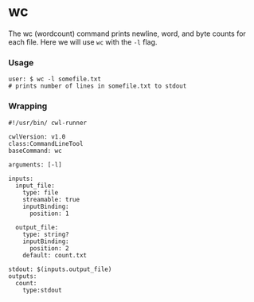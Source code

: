 # wc

The wc (wordcount) command prints newline, word, and byte counts for each file. Here we will use `wc` with the `-l` flag.

### Usage

```
user: $ wc -l somefile.txt
# prints number of lines in somefile.txt to stdout
```


### Wrapping

```
#!/usr/bin/ cwl-runner

cwlVersion: v1.0
class:CommandLineTool
baseCommand: wc
```

```
arguments: [-l]
```

```
inputs:
  input_file:
    type: file
    streamable: true
    inputBinding:
      position: 1
```

```
  output_file:
    type: string?
    inputBinding:
      position: 2
    default: count.txt
```

```
stdout: $(inputs.output_file)
outputs:
  count:
    type:stdout
```

